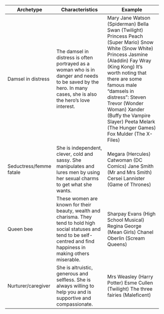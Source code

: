 | Archetype               | Characteristics                                                                                                                                                                  | Example                                                                                                                                                                                                                                                                                                                                                                               |
|-------------------------|----------------------------------------------------------------------------------------------------------------------------------------------------------------------------------|---------------------------------------------------------------------------------------------------------------------------------------------------------------------------------------------------------------------------------------------------------------------------------------------------------------------------------------------------------------------------------------|
| Damsel in distress      | The damsel in distress is often portrayed as a woman who is in  danger and needs to be saved by the hero. In many cases, she is also the  hero’s love interest.                  |     Mary Jane Watson (Spiderman)   Bella Swan (Twilight)   Princess Peach (Super Mario)   Snow White (Snow White)   Princess Jasmine (Aladdin)   Fay Wray (King Kong)    It’s worth noting that there are some famous male “damsels in distress”:     Steven Trevor (Wonder Woman)   Xander (Buffy the Vampire Slayer)   Peeta Melark (The Hunger Games)   Fox Mulder (The X-Files)   |
| Seductress/femme fatale | She is independent, clever, cold and sassy. She manipulates and lures men by using her sexual charms to get what she wants.                                                      |     Megara (Hercules)   Catwoman (DC Comics)   Jane Smith (Mr and Mrs Smith)   Cersei Lannister (Game of Thrones)                                                                                                                                                                                                                                                                     |
| Queen bee               | These women are known for their beauty, wealth and charisma. They  tend to hold high social statuses and tend to be self-centred and find  happiness in making others miserable. |     Sharpay Evans (High School Musical)   Regina George (Mean Girls)   Chanel Oberlin (Scream Queens)                                                                                                                                                                                                                                                                                 |
| Nurturer/caregiver      | She is altruistic, generous and selfless. She is always willing to help you and is supportive and compassionate.                                                                 |     Mrs Weasley (Harry Potter)   Esme Cullen (Twilight)   The three fairies (Maleficent)                                                                                                                                                                                                                                                                                              |
